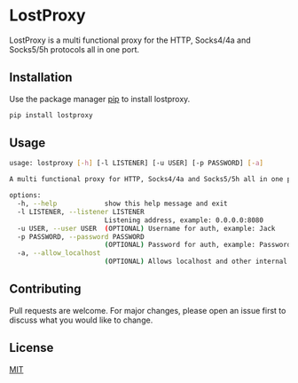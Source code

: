 # LostProxy

LostProxy is a multi functional proxy for the HTTP, Socks4/4a and Socks5/5h protocols all in one port.

## Installation

Use the package manager [pip](https://pip.pypa.io/en/stable/) to install lostproxy.

```bash
pip install lostproxy
```

## Usage

```bash
usage: lostproxy [-h] [-l LISTENER] [-u USER] [-p PASSWORD] [-a]

A multi functional proxy for HTTP, Socks4/4a and Socks5/5h all in one port.

options:
  -h, --help            show this help message and exit
  -l LISTENER, --listener LISTENER
                        Listening address, example: 0.0.0.0:8080
  -u USER, --user USER  (OPTIONAL) Username for auth, example: Jack
  -p PASSWORD, --password PASSWORD
                        (OPTIONAL) Password for auth, example: Password123
  -a, --allow_localhost
                        (OPTIONAL) Allows localhost and other internal IP ranges.
```

## Contributing

Pull requests are welcome. For major changes, please open an issue first
to discuss what you would like to change.
## License

[MIT](https://choosealicense.com/licenses/mit/)
